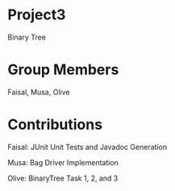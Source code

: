 # Project3
Binary Tree

# Group Members

Faisal, Musa, Olive

# Contributions

Faisal: JUnit Unit Tests and Javadoc Generation

Musa: Bag Driver Implementation

Olive: BinaryTree Task 1, 2, and 3
